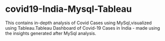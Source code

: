 # covid19-India-Mysql-Tableau
This contains in-depth analysis of Covid Cases using MySql,visualized using Tableau.Tableau Dashboard of Covid-19 Cases in India - made using the insights generated after MySql analysis.
